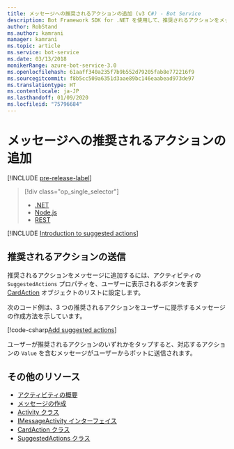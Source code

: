 ```yaml
---
title: メッセージへの推奨されるアクションの追加 (v3 C#) - Bot Service
description: Bot Framework SDK for .NET を使用して、推奨されるアクションをメッセージに追加する方法について説明します。
author: RobStand
ms.author: kamrani
manager: kamrani
ms.topic: article
ms.service: bot-service
ms.date: 03/13/2018
monikerRange: azure-bot-service-3.0
ms.openlocfilehash: 61aaff340a235f7b9b552d79205fab8e772216f9
ms.sourcegitcommit: f8b5cc509a6351d3aae89bc146eaabead973de97
ms.translationtype: HT
ms.contentlocale: ja-JP
ms.lasthandoff: 01/09/2020
ms.locfileid: "75796684"
---
```

# <a name="add-suggested-actions-to-messages"></a>メッセージへの推奨されるアクションの追加

[!INCLUDE [pre-release-label](../includes/pre-release-label-v3.md)]

> [!div class="op_single_selector"]
> - [.NET](../dotnet/bot-builder-dotnet-add-suggested-actions.md)
> - [Node.js](../nodejs/bot-builder-nodejs-send-suggested-actions.md)
> - [REST](../rest-api/bot-framework-rest-connector-add-suggested-actions.md)

[!INCLUDE [Introduction to suggested actions](../includes/snippet-suggested-actions-intro.md)]

## <a name="send-suggested-actions"></a>推奨されるアクションの送信

推奨されるアクションをメッセージに追加するには、アクティビティの `SuggestedActions` プロパティを、ユーザーに表示されるボタンを表す [CardAction][cardAction] オブジェクトのリストに設定します。 

次のコード例は、3 つの推奨されるアクションをユーザーに提示するメッセージの作成方法を示しています。

[!code-csharp[Add suggested actions](../includes/code/dotnet-add-suggested-actions.cs#addSuggestedActions)]

ユーザーが推奨されるアクションのいずれかをタップすると、対応するアクションの `Value` を含むメッセージがユーザーからボットに送信されます。

## <a name="additional-resources"></a>その他のリソース

- [アクティビティの概要](bot-builder-dotnet-activities.md)
- [メッセージの作成](bot-builder-dotnet-create-messages.md)
- [Activity クラス](https://aka.ms/ActivityClass-dotnet-API)
- <a href="/dotnet/api/microsoft.bot.connector.imessageactivity" target="_blank">IMessageActivity インターフェイス</a>
- <a href="/dotnet/api/microsoft.bot.connector.cardaction" target="_blank">CardAction クラス</a>
- <a href="/dotnet/api/microsoft.bot.connector.suggestedactions" target="_blank">SuggestedActions クラス</a>

[cardAction]: /dotnet/api/microsoft.bot.connector.cardaction

[inspector]: ../bot-service-channel-inspector.md


